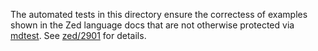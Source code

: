 The automated tests in this directory ensure the correctess of examples shown
in the Zed language docs that are not otherwise protected via
[mdtest](../../../mdtest/mdtest.go). See [zed/2901](https://github.com/brimdata/zed/pull/2901)
for details.
